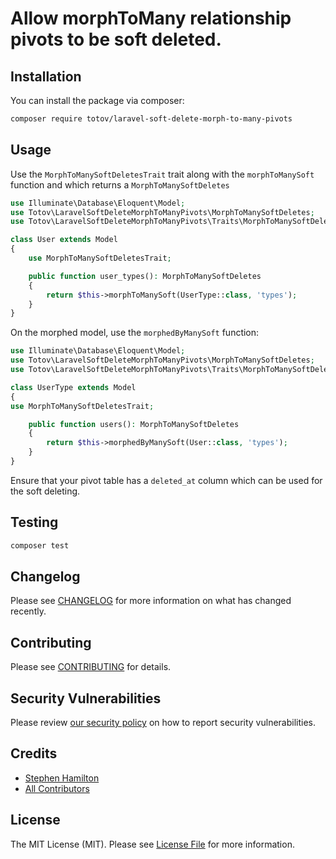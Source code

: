 # Allow morphToMany relationship pivots to be soft deleted.

## Installation

You can install the package via composer:

```bash
composer require totov/laravel-soft-delete-morph-to-many-pivots
```

## Usage

Use the `MorphToManySoftDeletesTrait` trait along with the `morphToManySoft` function and which returns a `MorphToManySoftDeletes`

```php
use Illuminate\Database\Eloquent\Model;
use Totov\LaravelSoftDeleteMorphToManyPivots\MorphToManySoftDeletes;
use Totov\LaravelSoftDeleteMorphToManyPivots\Traits\MorphToManySoftDeletesTrait;

class User extends Model
{
    use MorphToManySoftDeletesTrait;

    public function user_types(): MorphToManySoftDeletes
    {
        return $this->morphToManySoft(UserType::class, 'types');
    }
}
```

On the morphed model, use the `morphedByManySoft` function:

```php
use Illuminate\Database\Eloquent\Model;
use Totov\LaravelSoftDeleteMorphToManyPivots\MorphToManySoftDeletes;
use Totov\LaravelSoftDeleteMorphToManyPivots\Traits\MorphToManySoftDeletesTrait;

class UserType extends Model
{
use MorphToManySoftDeletesTrait;

    public function users(): MorphToManySoftDeletes
    {
        return $this->morphedByManySoft(User::class, 'types');
    }
}
```

Ensure that your pivot table has a `deleted_at` column which can be used for the soft deleting.

## Testing

```bash
composer test
```

## Changelog

Please see [CHANGELOG](CHANGELOG.md) for more information on what has changed recently.

## Contributing

Please see [CONTRIBUTING](CONTRIBUTING.md) for details.

## Security Vulnerabilities

Please review [our security policy](../../security/policy) on how to report security vulnerabilities.

## Credits

- [Stephen Hamilton](https://github.com/totov)
- [All Contributors](../../contributors)

## License

The MIT License (MIT). Please see [License File](LICENSE.md) for more information.
